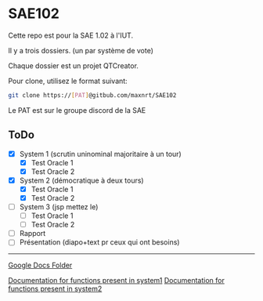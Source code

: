 # SAE102

Cette repo est pour la SAE 1.02 à l'IUT.

Il y a trois dossiers. (un par système de vote)

Chaque dossier est un projet QTCreator.

Pour clone, utilisez le format suivant:
```bash
git clone https://[PAT]@gitbub.com/maxnrt/SAE102
```
Le PAT est sur le groupe discord de la SAE

## ToDo
- [X] System 1 (scrutin uninominal majoritaire à un tour)
    - [X] Test Oracle 1
    - [X] Test Oracle 2
- [X] System 2 (démocratique à deux tours)
    - [X] Test Oracle 1
    - [X] Test Oracle 2
- [ ] System 3 (jsp mettez le)
    - [ ] Test Oracle 1
    - [ ] Test Oracle 2

- [ ] Rapport
- [ ] Présentation (diapo+text pr ceux qui ont besoins)

---

[Google Docs Folder](https://drive.google.com/drive/folders/1E0WmVWcWK9bW1g1rUisO5JHUmGA-ncUM)

[Documentation for functions present in system1](https://github.com/maxnrt/SAE102/wiki/Functions-in-System1)
[Documentation for functions present in system2](https://github.com/maxnrt/SAE102/wiki/Functions-in-System2)
